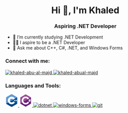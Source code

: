 <h1 align="center">Hi 👋, I'm Khaled</h1>  
<h3 align="center">Aspiring .NET Developer</h3>  

- 🌱 I’m currently studying .NET Development  
- 👨‍💻 I aspire to be a .NET Developer  
- 💬 Ask me about C++, C#, .NET, and Windows Forms  

<h3 align="left">Connect with me:</h3>  
<p align="left">  
  <a href="https://linkedin.com/in/khaled-abu-al-majd-427454326" target="blank">  
    <img align="center" src="https://raw.githubusercontent.com/rahuldkjain/github-profile-readme-generator/master/src/images/icons/Social/linked-in-alt.svg" alt="khaled-abu-al-majd" height="30" width="40" />  
  </a>  
  <a href="https://github.com/KhaledAbuAl-Majd" target="blank">  
    <img align="center" src="https://github.githubassets.com/images/modules/logos_page/GitHub-Mark.png" alt="khaled-abual-majd" height="30" width="30" />  
  </a>  
</p>  

<h3 align="left">Languages and Tools:</h3>  
<p align="left">   
  <a href="https://www.learncpp.com/" target="_blank" rel="noreferrer">  
    <img src="https://raw.githubusercontent.com/devicons/devicon/master/icons/cplusplus/cplusplus-original.svg" alt="cplusplus" width="40" height="40"/>   
  </a>   
  <a href="https://docs.microsoft.com/en-us/dotnet/csharp/" target="_blank" rel="noreferrer">  
    <img src="https://raw.githubusercontent.com/devicons/devicon/master/icons/csharp/csharp-original.svg" alt="csharp" width="40" height="40"/>   
  </a>  
  <a href="https://dotnet.microsoft.com/" target="_blank" rel="noreferrer">  
    <img src="https://dotnet.microsoft.com/static/favicon.ico" alt="dotnet" width="40" height="40"/>   
  </a>  
  <a href="https://learn.microsoft.com/en-us/dotnet/desktop/winforms/" target="_blank" rel="noreferrer">  
    <img src="https://upload.wikimedia.org/wikipedia/commons/0/0e/Windows_Forms_%28Windows_Dev_Center%29.svg" alt="windows-forms" width="40" height="40"/>   
  </a>  
  <a href="https://git-scm.com/" target="_blank" rel="noreferrer">  
    <img src="https://www.vectorlogo.zone/logos/git-scm/git-scm-icon.svg" alt="git" width="40" height="40"/>   
  </a>  
</p>
